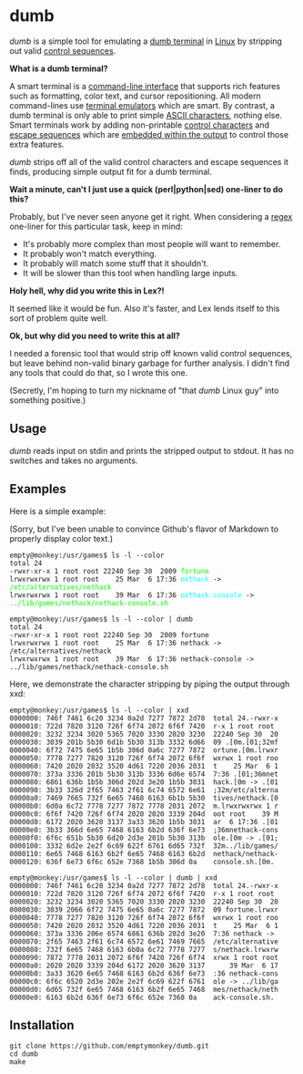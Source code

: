 # dumb #

_dumb_ is a simple tool for emulating a [dumb terminal](http://en.wikipedia.org/wiki/Computer_terminal#Dumb_terminal) in [Linux](http://en.wikipedia.org/wiki/Linux) by stripping out valid [control sequences](http://www.xfree86.org/current/ctlseqs.html).

**What is a dumb terminal?**

A smart terminal is a [command-line interface](http://en.wikipedia.org/wiki/Commandline) that supports rich features such as formatting, color text, and cursor repositioning. All modern command-lines use [terminal emulators](http://en.wikipedia.org/wiki/Terminal_emulator) which are smart. By contrast, a dumb terminal is only able to print simple [ASCII characters](http://en.wikipedia.org/wiki/Ascii), nothing else. Smart terminals work by adding non-printable [control characters](http://en.wikipedia.org/wiki/Control_character) and [escape sequences](http://en.wikipedia.org/wiki/Escape_sequence) which are [embedded within the output](http://en.wikipedia.org/wiki/In-band_signaling) to control those extra features.

_dumb_ strips off all of the valid control characters and escape sequences it finds, producing simple output fit for a dumb terminal.

**Wait a minute, can't I just use a quick (perl|python|sed) one-liner to do this?**

Probably, but I've never seen anyone get it right. When considering a [regex](http://en.wikipedia.org/wiki/Regular_expression) one-liner for this particular task, keep in mind:

* It's probably more complex than most people will want to remember.
* It probably won't match everything.
* It probably will match some stuff that it shouldn't.
* It will be slower than this tool when handling large inputs.

**Holy hell, why did you write this in Lex?!**

It seemed like it would be fun. Also it's faster, and Lex lends itself to this sort of problem quite well.

**Ok, but why did you need to write this at all?**

I needed a forensic tool that would strip off known valid control sequences, but leave behind non-valid binary garbage for further analysis. I didn't find any tools that could do that, so I wrote this one.

(Secretly, I'm hoping to turn my nickname of "that _dumb_ Linux guy" into something positive.)

## Usage ##

_dumb_ reads input on stdin and prints the stripped output to stdout. It has no switches and takes no arguments.

## Examples ##

Here is a simple example:

(Sorry, but I've been unable to convince Github's flavor of Markdown to properly display color text.)

<pre><code>empty@monkey:/usr/games$ ls -l --color
total 24
-rwxr-xr-x 1 root root 22240 Sep 30  2009 <span style="color:#00ff00">fortune</span>
lrwxrwxrwx 1 root root    25 Mar  6 17:36 <span style="color:#00ffff">nethack</span> -> <span style="color:#00ff00">/etc/alternatives/nethack</span>
lrwxrwxrwx 1 root root    39 Mar  6 17:36 <span style="color:#00ffff">nethack-console</span> -> <span style="color:#00ff00">../lib/games/nethack/nethack-console.sh</span>

empty@monkey:/usr/games$ ls -l --color | dumb 
total 24
-rwxr-xr-x 1 root root 22240 Sep 30  2009 fortune
lrwxrwxrwx 1 root root    25 Mar  6 17:36 nethack -> /etc/alternatives/nethack
lrwxrwxrwx 1 root root    39 Mar  6 17:36 nethack-console -> ../lib/games/nethack/nethack-console.sh</code></pre>


Here, we demonstrate the character stripping by piping the output through xxd:

	empty@monkey:/usr/games$ ls -l --color | xxd
	0000000: 746f 7461 6c20 3234 0a2d 7277 7872 2d78  total 24.-rwxr-x
	0000010: 722d 7820 3120 726f 6f74 2072 6f6f 7420  r-x 1 root root 
	0000020: 3232 3234 3020 5365 7020 3330 2020 3230  22240 Sep 30  20
	0000030: 3039 201b 5b30 6d1b 5b30 313b 3332 6d66  09 .[0m.[01;32mf
	0000040: 6f72 7475 6e65 1b5b 306d 0a6c 7277 7872  ortune.[0m.lrwxr
	0000050: 7778 7277 7820 3120 726f 6f74 2072 6f6f  wxrwx 1 root roo
	0000060: 7420 2020 2032 3520 4d61 7220 2036 2031  t    25 Mar  6 1
	0000070: 373a 3336 201b 5b30 313b 3336 6d6e 6574  7:36 .[01;36mnet
	0000080: 6861 636b 1b5b 306d 202d 3e20 1b5b 3031  hack.[0m -> .[01
	0000090: 3b33 326d 2f65 7463 2f61 6c74 6572 6e61  ;32m/etc/alterna
	00000a0: 7469 7665 732f 6e65 7468 6163 6b1b 5b30  tives/nethack.[0
	00000b0: 6d0a 6c72 7778 7277 7872 7778 2031 2072  m.lrwxrwxrwx 1 r
	00000c0: 6f6f 7420 726f 6f74 2020 2020 3339 204d  oot root    39 M
	00000d0: 6172 2020 3620 3137 3a33 3620 1b5b 3031  ar  6 17:36 .[01
	00000e0: 3b33 366d 6e65 7468 6163 6b2d 636f 6e73  ;36mnethack-cons
	00000f0: 6f6c 651b 5b30 6d20 2d3e 201b 5b30 313b  ole.[0m -> .[01;
	0000100: 3332 6d2e 2e2f 6c69 622f 6761 6d65 732f  32m../lib/games/
	0000110: 6e65 7468 6163 6b2f 6e65 7468 6163 6b2d  nethack/nethack-
	0000120: 636f 6e73 6f6c 652e 7368 1b5b 306d 0a    console.sh.[0m.
	
	empty@monkey:/usr/games$ ls -l --color | dumb | xxd
	0000000: 746f 7461 6c20 3234 0a2d 7277 7872 2d78  total 24.-rwxr-x
	0000010: 722d 7820 3120 726f 6f74 2072 6f6f 7420  r-x 1 root root 
	0000020: 3232 3234 3020 5365 7020 3330 2020 3230  22240 Sep 30  20
	0000030: 3039 2066 6f72 7475 6e65 0a6c 7277 7872  09 fortune.lrwxr
	0000040: 7778 7277 7820 3120 726f 6f74 2072 6f6f  wxrwx 1 root roo
	0000050: 7420 2020 2032 3520 4d61 7220 2036 2031  t    25 Mar  6 1
	0000060: 373a 3336 206e 6574 6861 636b 202d 3e20  7:36 nethack -> 
	0000070: 2f65 7463 2f61 6c74 6572 6e61 7469 7665  /etc/alternative
	0000080: 732f 6e65 7468 6163 6b0a 6c72 7778 7277  s/nethack.lrwxrw
	0000090: 7872 7778 2031 2072 6f6f 7420 726f 6f74  xrwx 1 root root
	00000a0: 2020 2020 3339 204d 6172 2020 3620 3137      39 Mar  6 17
	00000b0: 3a33 3620 6e65 7468 6163 6b2d 636f 6e73  :36 nethack-cons
	00000c0: 6f6c 6520 2d3e 202e 2e2f 6c69 622f 6761  ole -> ../lib/ga
	00000d0: 6d65 732f 6e65 7468 6163 6b2f 6e65 7468  mes/nethack/neth
	00000e0: 6163 6b2d 636f 6e73 6f6c 652e 7368 0a    ack-console.sh.
	
## Installation ##

	git clone https://github.com/emptymonkey/dumb.git
	cd dumb
	make

